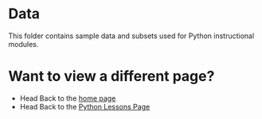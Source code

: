 # Data
This folder contains sample data and subsets used for Python instructional modules. 
# Want to view a different page? 
- Head Back to the [home page](https://github.com/maslanvogelsberg/feeder3)
- Head Back to the [Python Lessons Page](https://github.com/maslanvogelsberg/feeder3/tree/main/Python_Lessons)
